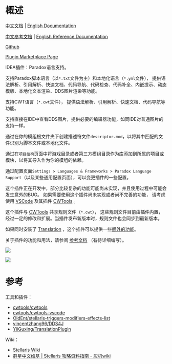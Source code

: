 # 概述

[中文文档](README.md) | [English Documentation](README_en.md)

[中文参考文档](https://windea.icu/Paradox-Language-Support/#/zh/) | [English Reference Documentation](https://windea.icu/Paradox-Language-Support/#/en/)

[Github](https://github.com/DragonKnightOfBreeze/Paradox-Language-Support)

[Plugin Marketplace Page](https://plugins.jetbrains.com/plugin/16825-paradox-language-support)

IDEA插件：Paradox语言支持。

支持Paradox脚本语言（以`*.txt`文件为主）和本地化语言（`*.yml`文件），
提供语法解析、引用解析、快速文档、代码导航、代码检查、代码补全、内嵌提示、动态模版、本地化文本渲染、DDS图片渲染等功能。

支持CWT语言（`*.cwt`文件），
提供语法解析、引用解析、快速文档、代码导航等功能。

支持直接在IDE中查看DDS图片，提供必要的编辑器功能，如同IDE对普通图片的支持一样。

通过在你的模组根文件夹下创建描述符文件`descriptor.mod`，以将其中匹配的文件识别为脚本文件或本地化文件。

通过在`项目结构`页面中将游戏目录或者第三方模组目录作为库添加到所属的项目或模块，以将其导入作为你的模组的依赖。

通过配置页面`Settings > Languages & Frameworks > Paradox Language Support`（以及某些通用配置页面），可以变更插件的一些配置。

这个插件正在开发中，部分比较复杂的功能可能尚未实现，并且使用过程中可能会发生意外的BUG。
如果需要使用这个插件尚未实现或者尚不完善的功能，
请考虑使用 [VSCode](https://code.visualstudio.com) 及其插件 [CWTools](https://github.com/cwtools/cwtools-vscode) 。

这个插件与 [CWTools](https://github.com/cwtools/cwtools-vscode) 共享规则文件（`*.cwt`），
这些规则文件目前由插件内置，经过一定的修改和扩展。当插件发布新版本时，规则文件也会同步到最新版本。

如果同时安装了 [Translation](https://github.com/YiiGuxing/TranslationPlugin) ，这个插件可以提供一些[额外的功能](https://windea.icu/Paradox-Language-Support/#/zh/plugin-integration.md)。

关于插件的功能和用法，请参阅 [参考文档](https://windea.icu/Paradox-Language-Support/#/zh/) （有待详细编写）。

![](https://windea.icu/Paradox-Language-Support/assets/images/script_file_preview_zh.png)

![](https://windea.icu/Paradox-Language-Support/assets/images/localisation_file_preview_zh.png)

# 参考

工具和插件：

* [cwtools/cwtools](https://github.com/cwtools/cwtools)
* [cwtools/cwtools-vscode](https://github.com/cwtools/cwtools-vscode)
* [OldEnt/stellaris-triggers-modifiers-effects-list](https://github.com/OldEnt/stellaris-triggers-modifiers-effects-list)
* [vincentzhang96/DDS4J](https://github.com/vincentzhang96/DDS4J)
* [YiiGuxing/TranslationPlugin](https://github.com/YiiGuxing/TranslationPlugin)

Wiki：

* [Stellaris Wiki](https://stellaris.paradoxwikis.com/Stellaris_Wiki)
* [群星中文维基 | Stellaris 攻略资料指南 - 灰机wiki](https://qunxing.huijiwiki.com/wiki/%E9%A6%96%E9%A1%B5)